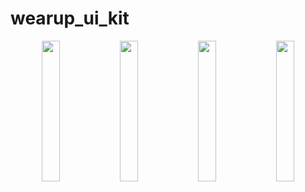 # wearup_ui_kit


<div align="center">
  <img src="https://github.com/user-attachments/assets/3cca8ca4-964b-4059-90ac-606f9c504c62" width="24%">
  <img src="https://github.com/user-attachments/assets/9bf777a9-d1f0-4ff6-b68e-f3693eeaa1b0" width="24%">
  <img src="https://github.com/user-attachments/assets/a31cb7ef-6ae3-4b62-a34e-7ae6c4f11ab2" width="24%">
  <img src="https://github.com/user-attachments/assets/23e956cc-c195-43a0-aac2-d6344e71392b" width="24%">
</div>




